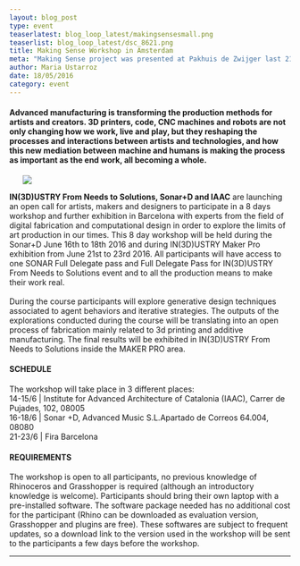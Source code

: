 ```yaml
---
layout: blog_post
type: event
teaserlatest: blog_loop_latest/makingsensesmall.png
teaserlist: blog_loop_latest/dsc_8621.png
title: Making Sense Workshop in Amsterdam
meta: "Making Sense project was presented at Pakhuis de Zwijger last 21st April and on Friday 22nd there was a really interesting workshop about sensing and the city."
author: Maria Ustarroz
date: 18/05/2016
category: event
---
```




<h4>Advanced manufacturing is transforming the production methods for artists and creators. 3D printers, code, CNC machines and robots are not only changing how we work, live and play, but they reshaping the processes and interactions between artists and technologies, and how this new mediation between machine and humans is making the process as important as the end work, all becoming a whole.</h4>


<ul><img src= "http://www.fablabbcn.org/img/blog/blog_loop_latest/dsc_8659.png" align="middle"> </img></ul>


<strong>IN(3D)USTRY From Needs to Solutions, Sonar+D and IAAC</strong> are launching an open call for artists, makers and designers to participate in a 8 days workshop and further exhibition in Barcelona with experts from the field of digital fabrication and computational design in order to explore the limits of art production in our times. This 8 day workshop will be held during the Sonar+D June 16th to 18th 2016 and during IN(3D)USTRY Maker Pro exhibition from June 21st to 23rd  2016. All participants will have access to one SONAR Full Delegate pass and Full Delegate Pass for IN(3D)USTRY From Needs to Solutions event and to all the production means to make their work real.<br>
<br>
During the course participants will explore generative design techniques associated to agent behaviors and iterative strategies. The outputs of the explorations conducted during the course will be translating into an open process of fabrication mainly related to 3d printing and additive manufacturing. The final results will be exhibited in IN(3D)USTRY From Needs to Solutions inside the MAKER PRO area.<br>

<h4>SCHEDULE</h4>

The workshop will take place in 3 different places:<br>
14-15/6 | Institute for Advanced Architecture of Catalonia (IAAC), Carrer de Pujades, 102, 08005<br>
16-18/6 | Sonar +D, Advanced Music S.L.Apartado de Correos 64.004, 08080<br>
21-23/6 | Fira Barcelona<br>

 
<h4>REQUIREMENTS</h4>

The workshop is open to all participants, no previous knowledge of Rhinoceros and Grasshopper is required (although an introductory knowledge is welcome). Participants should bring their own laptop with a pre-installed software.  The software package needed has no additional cost for the participant (Rhino can be downloaded as evaluation version, Grasshopper and plugins are free). These softwares are subject to frequent updates, so a download link to the version used in the workshop will be sent to the participants a few days before the workshop.<br>



---